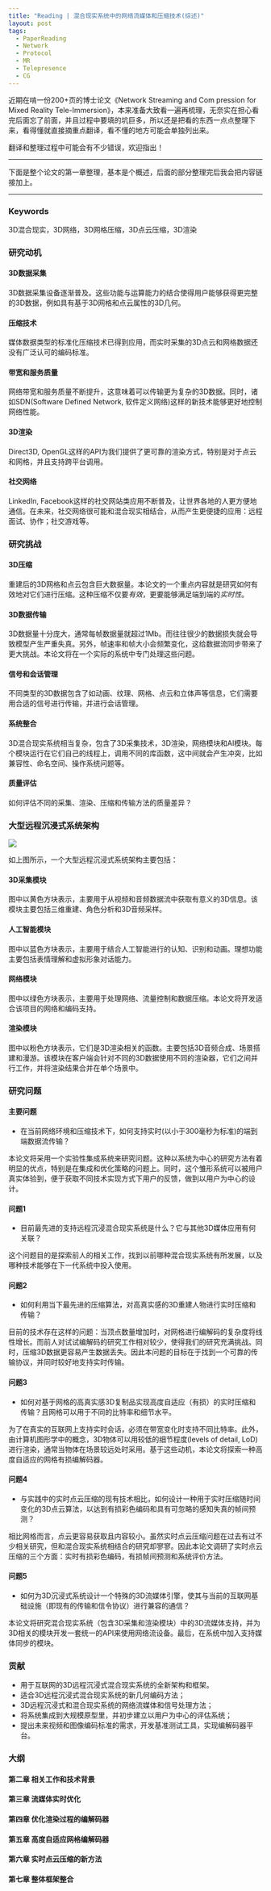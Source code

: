 ```yaml
---
title: "Reading | 混合现实系统中的网络流媒体和压缩技术(综述)"
layout: post
tags:
  - PaperReading
  - Network
  - Protocol
  - MR
  - Telepresence
  - CG
---
```


近期在啃一份200+页的博士论文《Network Streaming and Com
pression for Mixed Reality Tele-Immersion》，本来准备大致看一遍再梳理，无奈实在担心看完后面忘了前面，并且过程中要填的坑巨多，所以还是把看的东西一点点整理下来，看得懂就直接摘重点翻译，看不懂的地方可能会单独列出来。

翻译和整理过程中可能会有不少错误，欢迎指出！

<!-- more -->

---

下面是整个论文的第一章整理，基本是个概述，后面的部分整理完后我会把内容链接加上。

---

### Keywords

3D混合现实，3D网络，3D网格压缩，3D点云压缩，3D渲染

### 研究动机

#### 3D数据采集

3D数据采集设备逐渐普及。这些功能与运算能力的结合使得用户能够获得更完整的3D数据，例如具有基于3D网格和点云属性的3D几何。

#### 压缩技术

媒体数据类型的标准化压缩技术已得到应用，而实时采集的3D点云和网格数据还没有广泛认可的编码标准。

#### 带宽和服务质量

网络带宽和服务质量不断提升，这意味着可以传输更为复杂的3D数据。同时，诸如SDN(Software Defined Network, 软件定义网络)这样的新技术能够更好地控制网络性能。

#### 3D渲染

Direct3D, OpenGL这样的API为我们提供了更可靠的渲染方式，特别是对于点云和网格，并且支持跨平台调用。

#### 社交网络

LinkedIn, Facebook这样的社交网站类应用不断普及，让世界各地的人更方便地通信。在未来，社交网络很可能和混合现实相结合，从而产生更便捷的应用：远程面试、协作；社交游戏等。

### 研究挑战

#### 3D压缩

重建后的3D网格和点云包含巨大数据量。本论文的一个重点内容就是研究如何有效地对它们进行压缩。这种压缩不仅要*有效*，更要能够满足端到端的*实时性*。

#### 3D数据传输

3D数据量十分庞大，通常每帧数据量就超过1Mb。而往往很少的数据损失就会导致模型产生严重失真。另外，帧速率和帧大小会频繁变化，这给数据流同步带来了更大挑战。本论文将在一个实际的系统中专门处理这些问题。

#### 信号和会话管理

不同类型的3D数据包含了如动画、纹理、网格、点云和立体声等信息，它们需要用合适的信号进行传输，并进行会话管理。

#### 系统整合

3D混合现实系统相当复杂，包含了3D采集技术，3D渲染，网络模块和AI模块。每个模块运行在它们自己的线程上，调用不同的库函数，这中间就会产生冲突，比如兼容性、命名空间、操作系统问题等。

#### 质量评估

如何评估不同的采集、渲染、压缩和传输方法的质量差异？

### 大型远程沉浸式系统架构

![](http://ohn6qfqhe.bkt.clouddn.com/NSCMR1-1.png)

如上图所示，一个大型远程沉浸式系统架构主要包括：

#### 3D采集模块

图中以黄色方块表示，主要用于从视频和音频数据流中获取有意义的3D信息。该模块主要包括三维重建、角色分析和3D音频采样。

#### 人工智能模块

图中以蓝色方块表示，主要用于结合人工智能进行的认知、识别和动画。理想功能主要包括表情理解和虚拟形象对话能力。

#### 网络模块

图中以绿色方块表示，主要用于处理网络、流量控制和数据压缩。本论文将开发适合该项目的网络和编码支持。

#### 渲染模块

图中以粉色方块表示，它们是3D渲染相关的函数。主要包括3D音频合成、场景搭建和漫游。该模块在客户端会针对不同的3D数据使用不同的渲染器，它们之间并行工作，并将渲染结果合并在单个场景中。

### 研究问题

#### 主要问题

* 在当前网络环境和压缩技术下，如何支持实时(以小于300毫秒为标准)的端到端数据流传输？

本论文将采用一个实验性集成系统来研究问题。这种以系统为中心的研究方法有着明显的优点，特别是在集成和优化策略的问题上。同时，这个雏形系统可以被用户真实体验到，便于获取不同技术实现方式下用户的反馈，做到以用户为中心的设计。

#### 问题1

* 目前最先进的支持远程沉浸混合现实系统是什么？它与其他3D媒体应用有何关联？

这个问题目的是探索前人的相关工作，找到以前哪种混合现实系统有所发展，以及哪种技术能够在下一代系统中投入使用。

#### 问题2

* 如何利用当下最先进的压缩算法，对高真实感的3D重建人物进行实时压缩和传输？

目前的技术存在这样的问题：当顶点数量增加时，对网格进行编解码的复杂度将线性增长。而前人对试试编解码的研究工作相对较少，使得我们的研究充满挑战。同时，压缩3D数据更容易产生数据丢失。因此本问题的目标在于找到一个可靠的传输协议，并同时较好地支持实时传输。

#### 问题3

* 如何对基于网格的高真实感3D复制品实现高度自适应（有损）的实时压缩和传输？且网格可以用于不同的比特率和细节水平。

为了在真实的互联网上支持实时会话，必须在带宽变化时支持不同比特率。此外，由计算机图形学中的概念，3D物体可以用较低的细节程度(levels of detail, LoD)进行渲染，通常当物体在场景较远处时采用。基于这些动机，本论文将探索一种高度自适应的网格有损编解码器。

#### 问题4

* 与实践中的实时点云压缩的现有技术相比，如何设计一种用于实时压缩随时间变化的3D点云算法，以达到有损彩色编码和具有可忽略的感知失真的帧间预测？

相比网格而言，点云更容易获取且内容较小。虽然实时点云压缩问题在过去有过不少相关研究，但和混合现实系统相结合的研究却寥寥。因此本论文调研了实时点云压缩的三个方面：实时有损彩色编码，有损帧间预测和系统评价方法。

#### 问题5

* 如何为3D沉浸式系统设计一个特殊的3D流媒体引擎，使其与当前的互联网基础设施（即现有的传输和信令协议）进行兼容的通信？

本论文将研究混合现实系统（包含3D采集和渲染模块）中的3D流媒体支持，并为3D相关的模块开发一套统一的API来使用网络流设备。最后，在系统中加入支持媒体同步的模块。

### 贡献

* 用于互联网的3D远程沉浸式混合现实系统的全新架构和框架。
* 适合3D远程沉浸式混合现实系统的新几何编码方法；
* 3D远程沉浸式和混合现实系统的网络流媒体和信号处理方法；
* 将系统集成到大规模原型里，并初步建立以用户为中心的评估系统；
* 提出未来视频和图像编码标准的需求，开发基准测试工具，实现编解码器平台。

### 大纲

#### 第二章 相关工作和技术背景

#### 第三章 流媒体实时优化

#### 第四章 优化渲染过程的编解码器

#### 第五章 高度自适应网格编解码器

#### 第六章 实时点云压缩的新方法

#### 第七章 整体框架整合